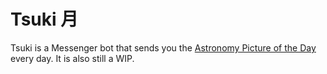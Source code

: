 # Tsuki 月

Tsuki is a Messenger bot that sends you the [Astronomy Picture of the Day](https://apod.nasa.gov/apod/astropix.html) every day.
It is also still a WIP.
